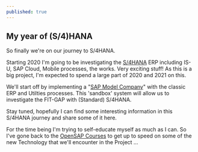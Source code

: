```yaml
---
published: true
---
```

## My year of (S/4)HANA

So finally we're on our journey to S/4HANA.

Starting 2020 I'm going to be investigating the [S/4HANA](https://www.sap.com/products/s4hana-erp.html) ERP including IS-U, SAP Cloud, Mobile processes, the works. Very exciting stuff! As this is a big project, I'm expected to spend a large part of 2020 and 2021 on this.

We'll start off by implementing a "[SAP Model Company](https://www.sap.com/documents/2017/05/ccf48bce-bc7c-0010-82c7-eda71af511fa.html)" with the classic ERP and Utilties processes. This 'sandbox' system will allow us to investigate the FIT-GAP with (Standard) S/4HANA.

Stay tuned, hopefully I can find some interesting information in this S/4HANA journey and share some of it here.

For the time being I'm trying to self-educate myself as much as I can. So I've gone back to the [OpenSAP Courses](https://open.sap.com/courses) to get up to speed on some of the new Technology that we'll encounter in the Project ...
